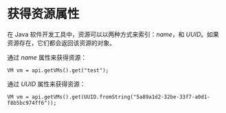 # 获得资源属性

在 Java 软件开发工具中，资源可以以两种方式来索引：*name*，和
*UUID*。如果资源存在，它们都会返回该资源的对象。

通过 *name* 属性来获得资源：

    VM vm = api.getVMs().get("test");
        

通过 *UUID* 属性来获得资源：

    VM vm = api.getVMs().get(UUID.fromString("5a89a1d2-32be-33f7-a0d1-f8b5bc974ff6"));
        

